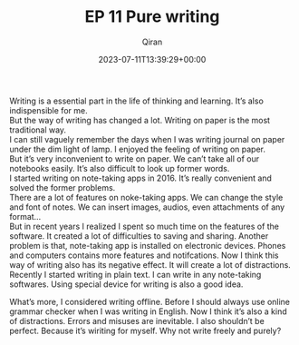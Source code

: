 ﻿---
title: EP 11 Pure writing
author: Qiran
type: post
date: 2023-07-11T13:39:29+00:00
aliases: ["/ep-11-pure-writing/"]
autoshare_autoshare_for_twitter:
  - 1
autoshare_tweet-allow-image:
  - yes
autoshare_tweet_accounts:
  - 'a:1:{i:0;s:18:"731881692575739904";}'
autoshare_status:
  - 'a:1:{i:0;a:4:{s:6:"status";s:9:"published";s:10:"twitter_id";i:1678761014400278529;s:6:"handle";s:9:"qiran_liu";s:10:"created_at";s:25:"2023-07-11T13:39:50+00:00";}}'
categories:
  - English
  - Podcast

---
<figure class="wp-block-embed is-type-wp-embed is-provider-anchor-fm-inc wp-block-embed-anchor-fm-inc">

<div class="wp-block-embed__wrapper">
</div></figure>

Writing is a essential part in the life of thinking and learning. It&#8217;s also indispensible for me.  
But the way of writing has changed a lot. Writing on paper is the most traditional way.  
I can still vaguely remember the days when I was writing journal on paper under the dim light of lamp. I enjoyed the feeling of writing on paper.  
But it&#8217;s very inconvenient to write on paper. We can&#8217;t take all of our notebooks easily. It&#8217;s also difficult to look up former words.  
I started writing on note-taking apps in 2016. It&#8217;s really convenient and solved the former problems.  
There are a lot of features on noke-taking apps. We can change the style and font of notes. We can insert images, audios, even attachments of any format…  
But in recent years I realized I spent so much time on the features of the software. It created a lot of difficulties to saving and sharing. Another problem is that, note-taking app is installed on electronic devices. Phones and computers contains more features and notifcations. Now I think this way of writing also has its negative effect. It will create a lot of distractions.  
Recently I started writing in plain text. I can write in any note-taking softwares. Using special device for writing is also a good idea.

What&#8217;s more, I considered writing offline. Before I should always use online grammar checker when I was writing in English. Now I think it&#8217;s also a kind of distractions. Errors and misuses are inevitable. I also shouldn&#8217;t be perfect. Because it&#8217;s wiriting for myself. Why not write freely and purely?
